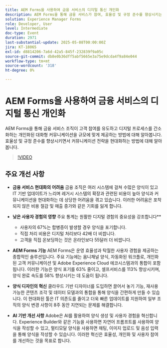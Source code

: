 ```yaml
---
title: AEM Forms을 사용하여 금융 서비스의 디지털 통신 개인화
description: AEM Forms을 통해 금융 서비스가 참여, 효율성 및 규정 준수를 향상시키는 개인화되고 확장 가능한 커뮤니케이션을 제공하는 방법을 살펴보십시오.
solution: Experience Manager Forms
role: Developer, User
level: Intermediate
doc-type: Event
duration: 2971
last-substantial-update: 2025-05-08T00:00:00Z
jira: KT-18065
exl-id: d8814206-7a6d-42a5-845f-232839f9a05c
source-git-commit: db8e0b36dff5abf5665e3a75e9dcda4f9a84e044
workflow-type: tm+mt
source-wordcount: '318'
ht-degree: 0%

---
```


# AEM Forms을 사용하여 금융 서비스의 디지털 통신 개인화

AEM Forms을 통해 금융 서비스 조직이 고객 참여를 유도하고 디지털 프로세스를 간소화하는 개인화된 대화형 커뮤니케이션을 규모에 맞게 제공하는 방법에 대해 알아봅니다. 효율성 및 규정 준수를 향상시키면서 커뮤니케이션 전략을 현대화하는 방법에 대해 알아봅니다.

>[!VIDEO](https://video.tv.adobe.com/v/3458104/?learn=on&enablevpops)

## 주요 개선 사항

* **금융 서비스 현대화의 어려움** 금융 조직은 여러 시스템에 걸쳐 수많은 양식이 있고 IT 기반 업데이트가 느리며 레거시 시스템의 확장과 관련된 비용이 높아 양식과 커뮤니케이션을 현대화하는 데 상당한 어려움을 겪고 있습니다. 이러한 어려움은 포착되지 않은 비용 절감 및 매출 증가와 같은 기회를 잃게 합니다.

* **낮은 사용자 경험의 영향** 주요 통계는 원활한 디지털 경험의 중요성을 강조합니다**

   * 사용자의 67%는 합병증이 발생할 경우 양식을 포기합니다.
   * 직접 처리 비용은 디지털 처리보다 42배 더 비쌉니다.
   * 고객을 직접 온보딩하는 것은 온라인보다 55달러 더 비쌉니다.

* **AEM Forms 기능** AEM Forms은 운영 효율성과 탁월한 사용자 경험을 제공하는 종합적인 솔루션입니다. 주요 기능에는 옴니채널 양식, 자동화된 워크플로, 개인화된 고객 커뮤니케이션 및 Adobe Experience Cloud 에코시스템과의 통합이 포함됩니다. 이러한 기능은 양식 포기를 63% 줄이고, 셀프서비스를 113% 향상시키며, 양식 완료 속도를 58% 향상시키는 데 도움이 됩니다.

* **양식 디자인의 혁신** 클라우드 기반 디자이너를 도입하면 끌어서 놓기 기능, 재사용 가능한 콘텐츠 조각 및 데이터 모델과의 통합을 통해 양식을 간편하게 만들 수 있습니다. 이 현대화된 툴은 IT 의존도를 줄이고 더욱 빠른 업데이트를 지원하여 일부 조직의 양식 변경 사항이 8주 동안 지연되는 문제를 해결합니다.

* **AI 기반 개선 사항** Adobe은 AI를 활용하여 양식 생성 및 사용자 경험을 혁신합니다. Experience Builder와 같은 기능을 사용하면 자연어 프롬프트를 사용하여 양식을 작성할 수 있고, 멀티모달 양식을 사용하면 채팅, 이미지 업로드 및 음성 입력을 통해 양식을 작성할 수 있습니다. 이러한 혁신은 효율성, 개인화 및 사용자 참여를 개선하는 것을 목표로 합니다.
